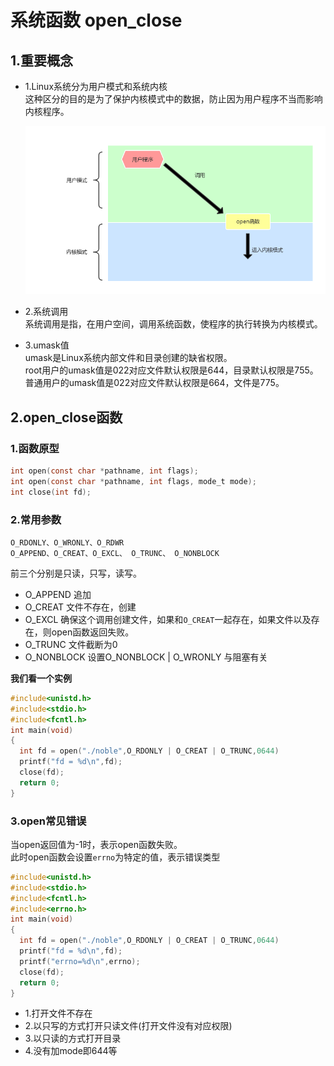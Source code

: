 # 系统函数 open_close

## 1.重要概念


- 1.Linux系统分为用户模式和系统内核<br>
  这种区分的目的是为了保护内核模式中的数据，防止因为用户程序不当而影响内核程序。<br>

  ![fail](img/1.1.PNG)<br>

- 2.系统调用<br>
  系统调用是指，在用户空间，调用系统函数，使程序的执行转换为内核模式。<br>

- 3.umask值<br>
  umask是Linux系统内部文件和目录创建的缺省权限。<br>
  root用户的umask值是022对应文件默认权限是644，目录默认权限是755。普通用户的umask值是022对应文件默认权限是664，文件是775。<br>


## 2.open_close函数
### 1.函数原型
```C
int open(const char *pathname, int flags);
int open(const char *pathname, int flags, mode_t mode);
int close(int fd);
```

### 2.常用参数
```
O_RDONLY、O_WRONLY、O_RDWR
O_APPEND、O_CREAT、O_EXCL、 O_TRUNC、 O_NONBLOCK
```
前三个分别是只读，只写，读写。<br>
- O_APPEND 追加
- O_CREAT 文件不存在，创建
- O_EXCL 确保这个调用创建文件，如果和``O_CREAT``一起存在，如果文件以及存在，则open函数返回失败。<br>
- O_TRUNC 文件截断为0
- O_NONBLOCK 设置O_NONBLOCK  |  O_WRONLY 与阻塞有关

__我们看一个实例__<br>
```C
#include<unistd.h>
#include<stdio.h>
#include<fcntl.h>
int main(void)
{
  int fd = open("./noble",O_RDONLY | O_CREAT | O_TRUNC,0644)
  printf("fd = %d\n",fd);
  close(fd);
  return 0;
}
```

### 3.open常见错误
当open返回值为-1时，表示open函数失败。<br>
此时open函数会设置``errno``为特定的值，表示错误类型<br>
```C
#include<unistd.h>
#include<stdio.h>
#include<fcntl.h>
#include<errno.h>
int main(void)
{
  int fd = open("./noble",O_RDONLY | O_CREAT | O_TRUNC,0644)
  printf("fd = %d\n",fd);
  printf("errno=%d\n",errno);
  close(fd);
  return 0;
}
```

- 1.打开文件不存在
- 2.以只写的方式打开只读文件(打开文件没有对应权限)
- 3.以只读的方式打开目录
- 4.没有加mode即644等
